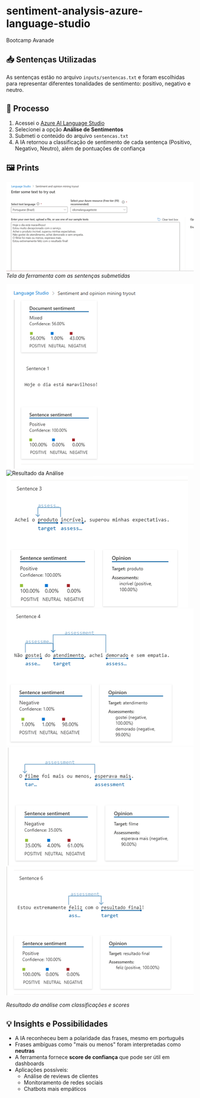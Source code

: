 # sentiment-analysis-azure-language-studio
Bootcamp Avanade

## 📥 Sentenças Utilizadas

As sentenças estão no arquivo `inputs/sentencas.txt` e foram escolhidas para representar diferentes tonalidades de sentimento: positivo, negativo e neutro.

## 🧠 Processo

1. Acessei o [Azure AI Language Studio](https://language.azure.com/)
2. Selecionei a opção **Análise de Sentimentos**
3. Submeti o conteúdo do arquivo `sentencas.txt`
4. A IA retornou a classificação de sentimento de cada sentença (Positivo, Negativo, Neutro), além de pontuações de confiança

## 🖼️ Prints

![Print da Interface](prints/interface_language_studio.png)
*Tela da ferramenta com as sentenças submetidas*

![Resultado da Análise](prints/resultado_analise.png)
![Resultado da Análise](prints/resultado_analise2.png)
![Resultado da Análise](prints/resultado_analise_3.png)
![Resultado da Análise](prints/resultado_analise_4.png)
![Resultado da Análise](prints/resultado_analise_5.png)
![Resultado da Análise](prints/resultado_analise_6.png)

*Resultado da análise com classificações e scores*

## 💡 Insights e Possibilidades

- A IA reconheceu bem a polaridade das frases, mesmo em português
- Frases ambíguas como "mais ou menos" foram interpretadas como **neutras**
- A ferramenta fornece **score de confiança** que pode ser útil em dashboards
- Aplicações possíveis:
  - Análise de reviews de clientes
  - Monitoramento de redes sociais
  - Chatbots mais empáticos



